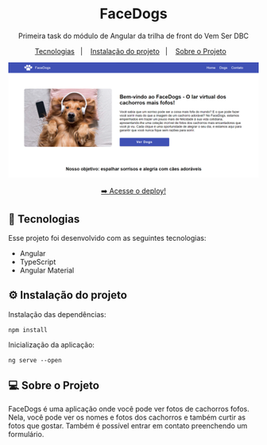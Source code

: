 <h1 align="center"> FaceDogs</h1>

<p align="center">
Primeira task do módulo de Angular da trilha de front do Vem Ser DBC
</p>

<p align="center">
  <a href="#-tecnologias">Tecnologias</a>&nbsp;&nbsp;&nbsp;|&nbsp;&nbsp;&nbsp;
    <a href="#-instalacao-do-projeto">Instalação do projeto</a>&nbsp;&nbsp;&nbsp;|&nbsp;&nbsp;&nbsp;
  <a href="#-sobre-o-projeto">Sobre o Projeto</a>&nbsp;&nbsp;&nbsp;
</p>

<p align="center">
  <img alt="imagem do site pronto no vercel" src="./src/assets/previewFacedogs.png">
</p>

<p align="center">
  <a href="https://facedogs-rho.vercel.app/" target="_blank">➡️ Acesse o deploy!</a>
</p>

## 🚀 Tecnologias

Esse projeto foi desenvolvido com as seguintes tecnologias:

- Angular
- TypeScript
- Angular Material

## ⚙️ Instalação do projeto

Instalação das dependências:
```
npm install
```

Inicialização da aplicação:
```
ng serve --open
```


## 💻 Sobre o Projeto

FaceDogs é uma aplicação onde você pode ver fotos de cachorros fofos. Nela, você pode ver os nomes e fotos dos cachorros e também curtir as fotos que gostar. Também é possível entrar em contato preenchendo um formulário. 
